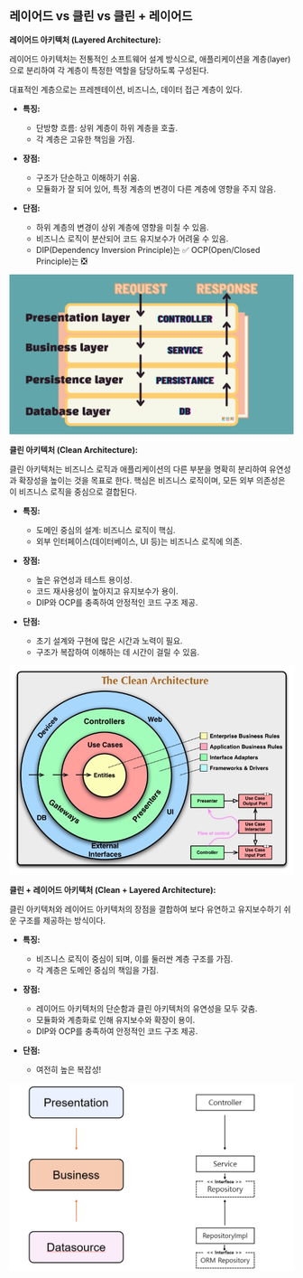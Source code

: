 ## 레이어드 vs 클린 vs 클린 + 레이어드


**레이어드 아키텍처 (Layered Architecture):**

레이어드 아키텍처는 전통적인 소프트웨어 설계 방식으로, 애플리케이션을 계층(layer)으로 분리하여 각 계층이 특정한 역할을 담당하도록 구성된다.

대표적인 계층으로는 프레젠테이션, 비즈니스, 데이터 접근 계층이 있다.

- **특징:**
    - 단방향 흐름: 상위 계층이 하위 계층을 호출.
    - 각 계층은 고유한 책임을 가짐.

- **장점:**
    - 구조가 단순하고 이해하기 쉬움.
    - 모듈화가 잘 되어 있어, 특정 계층의 변경이 다른 계층에 영향을 주지 않음.

- **단점:**
    - 하위 계층의 변경이 상위 계층에 영향을 미칠 수 있음.
    - 비즈니스 로직이 분산되어 코드 유지보수가 어려울 수 있음.
    - DIP(Dependency Inversion Principle)는 ✅ OCP(Open/Closed Principle)는 ❎



![layered-architecture.png](document%2Flayered-architecture.png)



**클린 아키텍처 (Clean Architecture):**

클린 아키텍처는 비즈니스 로직과 애플리케이션의 다른 부분을 명확히 분리하여 유연성과 확장성을 높이는 것을 목표로 한다.
핵심은 비즈니스 로직이며, 모든 외부 의존성은 이 비즈니스 로직을 중심으로 결합된다.

- **특징:**
    - 도메인 중심의 설계: 비즈니스 로직이 핵심.
    - 외부 인터페이스(데이터베이스, UI 등)는 비즈니스 로직에 의존.

- **장점:**
    - 높은 유연성과 테스트 용이성.
    - 코드 재사용성이 높아지고 유지보수가 용이.
    - DIP와 OCP를 충족하여 안정적인 코드 구조 제공.

- **단점:**
    - 초기 설계와 구현에 많은 시간과 노력이 필요.
    - 구조가 복잡하여 이해하는 데 시간이 걸릴 수 있음.



![clean-architecture.png](document%2Fclean-architecture.png)



**클린 + 레이어드 아키텍처 (Clean + Layered Architecture):**

클린 아키텍처와 레이어드 아키텍처의 장점을 결합하여 보다 유연하고 유지보수하기 쉬운 구조를 제공하는 방식이다.

- **특징:**
    - 비즈니스 로직이 중심이 되며, 이를 둘러싼 계층 구조를 가짐.
    - 각 계층은 도메인 중심의 책임을 가짐.

- **장점:**
    - 레이어드 아키텍처의 단순함과 클린 아키텍처의 유연성을 모두 갖춤.
    - 모듈화와 계층화로 인해 유지보수와 확장이 용이.
    - DIP와 OCP를 충족하여 안정적인 코드 구조 제공.

- **단점:**
    - 여전히 높은 복잡성!


![clean-plus-layered.png](document%2Fclean-plus-layered.png)
